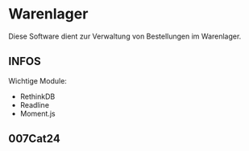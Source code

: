 Warenlager
=========================

Diese Software dient zur Verwaltung von Bestellungen im Warenlager.



INFOS
------------

Wichtige Module:
- RethinkDB
- Readline
- Moment.js


007Cat24
-----------------


